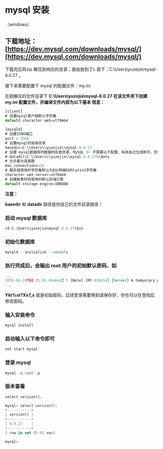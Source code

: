# mysql 安装 
（windows）

## 下载地址：[https://dev.mysql.com/downloads/mysql/](https://dev.mysql.com/downloads/mysql/)

下载完后将zip 解压到响应的目录；我给放到了c 盘下：C:\Users\yuzejia\mysql-8.0.27 。

接下来需要配置下 mysql 的配置文件：my.ini

在刚解压的文件目录下 **C:\Users\yuzejia\mysql-8.0.27 在该文件夹下创建 my.ini 配置文件，并编译文件内容为以下基本 信息：**

```jsx
[client]
# 设置mysql客户端默认字符集
default-character-set=utf8mb4
 
[mysqld]
# 设置3306端口
port = 3306
# 设置mysql的安装目录
basedir=C:\\Users\\yuzejia\\mysql-8.0.27
# 设置 mysql数据库的数据的存放目录，MySQL 8+ 不需要以下配置，系统自己生成即可，否则有可能报错
# datadir=C:\\Users\\yuzejia\\mysql-8.0.27\\data
# 允许最大连接数
max_connections=20
# 服务端使用的字符集默认为8比特编码的latin1字符集
character-set-server=utf8mb4
# 创建新表时将使用的默认存储引擎
default-storage-engine=INNODB
```

**注意：**

**basedir** 和 **datadir** 路径是你自己的文件目录路径！

### 启动 mysql 数据库

```jsx
cd C:\Users\yuzejia\mysql-8.0.27\bin
```

### 初始化数据库

```jsx
mysqld --initialize --console
```

### 执行完成后，会输出 root 用户的初始默认密码，如

```jsx
...
2018-04-20T02:35:05.464644Z 5 [Note] [MY-010454] [Server] A temporary password is generated for root@localhost: Ykt%st?Xx7_s
...
```

**Ykt%st?Xx7_s** 就是初始密码，后续登录需要用到请保存好，你也可以在登陆后修改密码。

### 输入安装命令

```jsx
mysql install
```

### 启动输入以下命令即可

```jsx
net start mysql
```

### 登录 mysql

```jsx
mysql -u root -p
```

### 版本查看

```jsx
select version();
```

```jsx
mysql> select version();
+-----------+
| version() |
+-----------+
| 8.0.27    |
+-----------+
1 row in set (0.01 sec)

mysql>
```